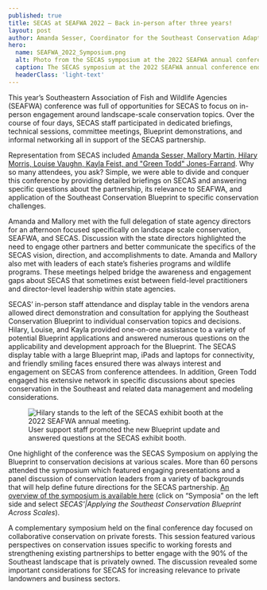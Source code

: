 ```yaml
---
published: true
title: SECAS at SEAFWA 2022 – Back in-person after three years!
layout: post
author: Amanda Sesser, Coordinator for the Southeast Conservation Adaptation Strategy
hero:
  name: SEAFWA_2022_Symposium.png
  alt: Photo from the SECAS symposium at the 2022 SEAFWA annual conference showing 9 members of SECAS executive-level leadership seated at the front of the room, engaged in a panel discussion.
  caption: The SECAS symposium at the 2022 SEAFWA annual conference ended with a panel discussion with SECAS executive-level leadership.
  headerClass: 'light-text'
---
```

This year’s Southeastern Association of Fish and Wildlife Agencies (SEAFWA) conference was full of opportunities for SECAS to focus on in-person engagement around landscape-scale conservation topics. Over the course of four days, SECAS staff participated in dedicated briefings, technical sessions, committee meetings, Blueprint demonstrations, and informal networking all in support of the SECAS partnership.<!--more-->

Representation from SECAS included [Amanda Sesser, Mallory Martin, Hilary Morris, Louise Vaughn, Kayla Feist, and "Green Todd" Jones-Farrand](https://secassoutheast.org/staff). Why so many attendees, you ask? Simple, we were able to divide and conquer this conference by providing detailed briefings on SECAS and answering specific questions about the partnership, its relevance to SEAFWA, and application of the Southeast Conservation Blueprint to specific conservation challenges.

Amanda and Mallory met with the full delegation of state agency directors for an afternoon focused specifically on landscape scale conservation, SEAFWA, and SECAS. Discussion with the state directors highlighted the need to engage other partners and better communicate the specifics of the SECAS vision, direction, and accomplishments to date. Amanda and Mallory also met with leaders of each state’s fisheries programs and wildlife programs. These meetings helped bridge the awareness and engagement gaps about SECAS that sometimes exist between field-level practitioners and director-level leadership within state agencies.  

SECAS’ in-person staff attendance and display table in the vendors arena allowed direct demonstration and consultation for applying the Southeast Conservation Blueprint to individual conservation topics and decisions. Hilary, Louise, and Kayla provided one-on-one assistance to a variety of potential Blueprint applications and answered numerous questions on the applicability and development approach for the Blueprint. The SECAS display table with a large Blueprint map, iPads and laptops for connectivity, and friendly smiling faces ensured there was always interest and engagement on SECAS from conference attendees. 
In addition, Green Todd engaged his extensive network in specific discussions about species conservation in the Southeast and related data management and modeling considerations.

<figure>
  <img src="{{site.baseurl}}/images/SEAFWA_2022_ExhibitBooth.png" alt="Hilary stands to the left of the SECAS exhibit booth at the 2022 SEAFWA annual meeting."/>
  <figcaption>User support staff promoted the new Blueprint update and answered questions at the SECAS exhibit booth.</figcaption>
</figure>

One highlight of the conference was the SECAS Symposium on applying the Blueprint to conservation decisions at various scales. More than 60 persons attended the symposium which featured engaging presentations and a panel discussion of conservation leaders from a variety of backgrounds that will help define future directions for the SECAS partnership. [An overview of the symposium is available here](https://seafwa.org/conference/2022) (click on “Symposia” on the left side and select _SECAS'|Applying the Southeast Conservation Blueprint Across Scales_).

A complementary symposium held on the final conference day focused on collaborative conservation on private forests. This session featured various perspectives on conservation issues specific to working forests and strengthening existing partnerships to better engage with the 90% of the Southeast landscape that is privately owned. The discussion revealed some important considerations for SECAS for increasing relevance to private landowners and business sectors.
